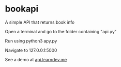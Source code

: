 # bookapi
A simple API that returns book info

Open a terminal and go to the folder containing "api.py"

Run using python3 apy.py

Navigate to 127.0.0.1:5000

See a demo at [api.learndev.me](https://api.learndev.me)
